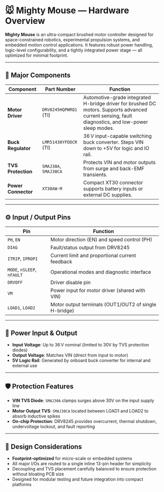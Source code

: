 # 🐭 Mighty Mouse — Hardware Overview

**Mighty Mouse** is an ultra-compact brushed motor controller designed for space-constrained robotics, experimental propulsion systems, and embedded motion control applications. It features robust power handling, logic-level configurability, and a tightly integrated power stage — all optimized for minimal footprint.

---

## 🧩 Major Components

| Component              | Part Number               | Function                                           |
|------------------------|---------------------------|----------------------------------------------------|
| **Motor Driver**       | `DRV8245HQPWRQ1` (TI)      | Automotive-grade integrated H-bridge driver for brushed DC motors. Supports advanced current sensing, fault diagnostics, and low-power sleep modes. |
| **Buck Regulator**     | `LMR51430YFDDCR` (TI)      | 36 V input-capable switching buck converter. Steps VIN down to +5V for logic and IO rail. |
| **TVS Protection**     | `SMAJ30A`, `SMAJ30CA`      | Protects VIN and motor outputs from surge and back-EMF transients. |
| **Power Connector**    | `XT30AW-M`                 | Compact XT30 connector supports battery inputs or external DC supplies. |


---

## ⚙️ Input / Output Pins

| Pin        | Function                            |
|------------|-------------------------------------|
| `PH`, `EN` | Motor direction (EN) and speed control (PH)  |
| `DIAG`     | Fault/status output from DRV8245    |
| `ITRIP`, `IPROPI` | Current limit and proportional current feedback |
| `MODE`, `nSLEEP`, `nFAULT` | Operational modes and diagnostic interface |
| `DRVOFF`   | Driver disable pin                  |
| `VM`       | Power input for motor driver (shared with VIN) |
| `LOAD1`, `LOAD2` | Motor output terminals (OUT1/OUT2 of single H-bridge) |

---

## 🔌 Power Input & Output

- **Input Voltage**: Up to 36 V nominal (limited to 30V by TVS protection diodes)
- **Output Voltage**: Matches VIN (direct from input to motor)
- **5V Logic Rail**: Generated by onboard buck converter for internal and external use

---

## 🛡️ Protection Features

- **VIN TVS Diode**: `SMAJ30A` clamps surges above 30V on the input supply line
- **Motor Output TVS**: `SMAJ30CA` located between LOAD1 and LOAD2 to absorb inductive spikes
- **On-chip Protection**: DRV8245 provides overcurrent, thermal shutdown, undervoltage lockout, and fault reporting

---

## 📐 Design Considerations

- **Footprint-optimized** for micro-scale or embedded systems
- All major I/Os are routed to a single inline 13-pin header for simplicity
- Decoupling and TVS placement carefully balanced to ensure protection without bloating PCB size
- Designed for modular testing and future integration into compact platforms

